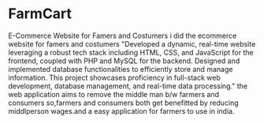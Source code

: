# FarmCart
E-Commerce Website for Famers and Costumers
 i did the ecommerce website for famers and costumers
"Developed a dynamic, real-time website leveraging a robust tech stack including HTML, CSS, and JavaScript for the frontend, coupled with PHP and MySQL for the backend. Designed and implemented database functionalities to efficiently store and manage information. This project showcases proficiency in full-stack web development, database management, and real-time data processing."
 the web application aims to remove the middle man b/w farmers and consumers so,farmers and consumers both get benefitted by reducing middlperson wages.and a easy application for farmers to use in india.
